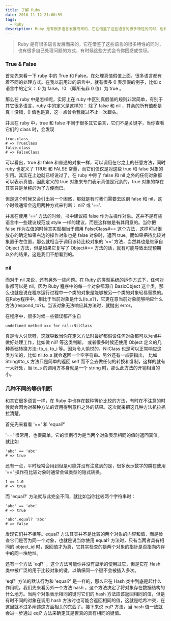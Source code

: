 ```yaml
---
title: 了解 Ruby
date: 2016-11-12 21:00:59
tags:
  - Ruby
description: Ruby 是有很多语言发展而来的，它在借鉴了这些语言的很多特性的同时，也有很多自己处理问题的方式，有时候这些方式会令你困惑或惊讶。
---
```


> Ruby 是有很多语言发展而来的，它在借鉴了这些语言的很多特性的同时，也有很多自己处理问题的方式，有时候这些方式会令你困惑或惊讶。

### True & False
首先先来看一下 ruby 中的 True 和 False。在处理真值假值上面，很多语言都有着不同的处理方式。在我以前用过的语言中，就有很多 0 表示假的例子，比如 c 语言中的定义： 0 为 false，!0 （即所有非 0 值）为 true 。

那么在 ruby 中是怎样呢，实际上在 ruby 中区别真假值的规则非常简单，有别于其它很多语言，ruby 中的定义是这样的： 除了 false 和 nil ，其余的所有值都是真！没错，0 值也是真，这一点曾令我栽过不止一次跟头。

并且在 ruby 中，true 和 false 不同于很多其它语言，它们不是关键字，当你查看它们的 class 时，会发现
```
true.class
# => TrueClass
false.class
# => FalseClass
```
可以看出，true 和 false 和普通的对象一样，可以调用在它之上的任意方法，同时 ruby 也定义了 TRUE 和 FALSE 常量，而它们仅仅是对这些 true 和 false 对象的引用。其实在上边就已经说过了，在 ruby 中除了 false 和 nil 之外的任何对象都可以表示真值，因此定义的 true 对象来专门表示真值是冗余的，true 对象的存在其实只是单纯的为了方便而已。

但是这个时候又会引出另一个困惑，那就是有时我们需要去区别 false 和 nil，这个时候通常会选用两种方式来判断： nil? 或 ‘==’. 

并且在使用 ‘==’ 方法的时候，书中建议把 false 作为左操作对象。这并不是有些语言中一些建议规范或 style 一样的建议，而是这样做是有其用意的。当你把 false 作为左值的时候其实就相当于调用 FalseClass#== 这个方法，这样可以很放心的确定如果右边的操作对象也是 false 对象时，返回 true。而如果把待比较对象置于左位置，那么就相当于调用该待比较对象的 ‘==’ 方法，当然其也是继承自 Object 方法，但是如果它复写了 Object#== 方法的话，就有可能导致出现预期以外的结果，这是我们不想看到的。

### nil

而对于 nil 来说，还有另外一些问题。在 Ruby 的类型系统的运作方式下，任何对象都可以是 nil，因为 Ruby 程序中的每一个对象都源自 BasicObject 这个类，那么也就是说在程序运行过程中一个类的对象是能够被另一个类的对象轻易替换的。在Ruby程序中，相比于当前对象是什么(is_a?)，它更在意当前对象能够响应什么方法(respond_to?)。当该对象无法响应其方法时，就抛出 error。

在程序中，很多时候一些错误都产生自 
```
undefined method xxx for nil::NilClass
```
真是令人讨厌呀，这就导致当你在定义方法时最好都假设任何对象都可以为nil并做好处理工作，比如做 nil? 等这类判断。
或者很多时候还使用 Object 定义的几种基础转换方法: to_s, to_i 等。因为令人愉悦的，NilClass 也是可以正常响应这类方法的，比如 nil.to_s 就会返回一个空字符串。另外还有一点要指出， 比如 String#to_s 方法只是简单的返回 self 而不会去做任何的转换和复制，这样的就有一大好处，当 to_s 的调用方本身就是一个 string 时，那么此方法的开销相当的小。

### 几种不同的等价判断

和其它很多语言一样，在 Ruby 中也存在数种等价比较的方法，有时在不注意的时候就会因为对某种方法的误用得到意料之外的结果。这次就来把这几种方法扒拉扒拉清楚。

首先先来看看 '==' 和 'equal?'

'==' 很常用，也很简单，它的惯例行为是当两个对象表示相同的值时返回真值。就比如
```
'abc' == 'abc'
# => true
```
还有一点，平时经常会用到但是可能并没有注意到的是，很多表示数字的类在使用 '==' 操作符比较对象时通常会做类型的隐式转换。
```
1 == 1.0
# => true
```

而 'equal?' 方法就与此完全不同，就比如当你比较两个字符串时：
```
'abc' == 'abc'
# => true

'abc'.equal? 'abc'
# => false
```
发现它们并不相等。equal? 方法其实并不是比较的两个对象的内容和值，而是检查它们是否为同一个对象，也就是说当你使用 equal? 方法时，只有当两者具有相同的 object_id 时，返回值才为真，它其实检查的是两个对象的指针是否指向内存中的同一块地址。

还有一个方法 'eql?' ，这个方法可能你并没有显示的使用过它，但是它在 Hash 类中被广泛的用于比较对象的键，以确保同一个键不会被插入多次。

'eql?' 方法的默认行为和 'equal?' 是一样的，那么它在 Hash 类中到底是起什么作用呢，我们先来看另外一个方法 hash ，这个方法决定了将对象存在数据结构的什么地方。当两个对象表示相同的键时它们的 hash 方法应该返回相同的值，但是有时不同的对象在调用 hash 方法时也可能会返回相同的值，这就是哈希冲突，在这里就不过多阐述这方面相关的东西了。接下来说 eql? 方法，当 hash 值一致就会进一步通过 eql? 方法来确定其是否真的具有相同的键值。